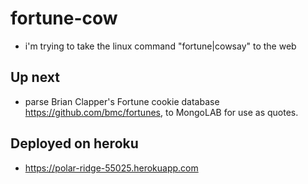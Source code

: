 # fortune-cow
* i'm trying to take the linux command "fortune|cowsay" to the web

## Up next
* parse Brian Clapper's Fortune cookie database https://github.com/bmc/fortunes, to MongoLAB for use as quotes.

## Deployed on heroku
* https://polar-ridge-55025.herokuapp.com
